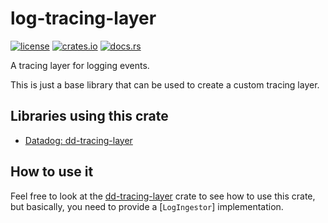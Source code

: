 # log-tracing-layer

[![license](https://img.shields.io/crates/l/log-tracing-layer?style=for-the-badge)](https://github.com/robertohuertasm/log-tracing-layer/blob/master/LICENSE)
[![crates.io](https://img.shields.io/crates/v/log-tracing-layer?style=for-the-badge)](https://crates.io/crates/log-tracing-layer)
[![docs.rs](https://img.shields.io/docsrs/log-tracing-layer?style=for-the-badge)](https://docs.rs/log-tracing-layer)

A tracing layer for logging events.

This is just a base library that can be used to create a custom tracing layer.

## Libraries using this crate

- [Datadog: dd-tracing-layer](https://docs.rs/dd-tracing-layer)

## How to use it

Feel free to look at the [dd-tracing-layer](https://docs.rs/dd-tracing-layer) crate to see how to use this crate, but basically, you need to provide a [`LogIngestor`] implementation.
